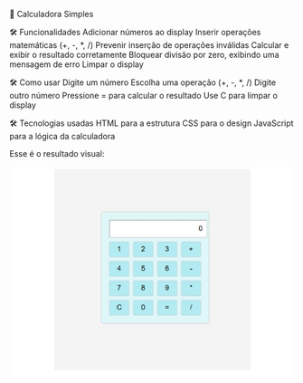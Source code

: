  📱 Calculadora Simples

 🛠️ Funcionalidades
Adicionar números ao display
Inserir operações matemáticas (+, -, *, /)
Prevenir inserção de operações inválidas
Calcular e exibir o resultado corretamente
Bloquear divisão por zero, exibindo uma mensagem de erro
Limpar o display

 🛠️ Como usar
Digite um número
Escolha uma operação (+, -, *, /)
Digite outro número
Pressione = para calcular o resultado
Use C para limpar o display

🛠️ Tecnologias usadas
HTML para a estrutura
CSS para o design
JavaScript para a lógica da calculadora


Esse é o resultado visual:

![Visual da Calculadora](imag.png)